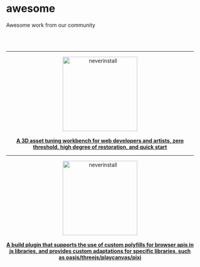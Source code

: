 # awesome
Awesome work from our community

<br>
<br>

<hr>
<div align="center">
<a href="https://github.com/tobe-fe-dalao/3d-design">
  <div>
    <img src="https://gw.alipayobjects.com/mdn/rms_e29918/afts/img/A*t6vVTpbxYC4AAAAAAAAAAAAAARQnAQ" width="200" alt="neverinstall">
  </div>
  <br>
  <b>A 3D asset tuning workbench for web developers and artists, zero threshold, high degree of restoration, and quick start</b>
</a>
</div>

<hr>
<div align="center">
<a href="https://github.com/deepkolos/platformize">
  <div>
    <img src="https://gw.alipayobjects.com/mdn/rms_e29918/afts/img/A*anKmTaEXBaIAAAAAAAAAAAAAARQnAQ" width="200" alt="neverinstall">
  </div>
  <br>
  <b>A build plugin that supports the use of custom polyfills for browser apis in js libraries, and provides custom adaptations for specific libraries, such as oasis/threejs/playcanvas/pixi</b>
</a>
</div>